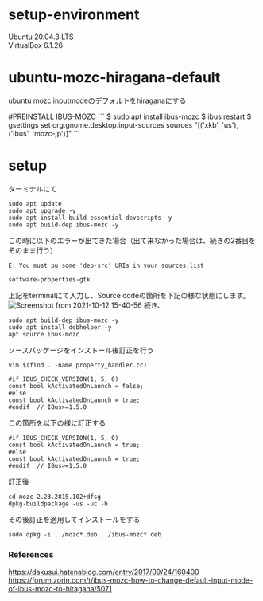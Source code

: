 # setup-environment
Ubuntu 20.04.3 LTS  
VirtualBox 6.1.26

# ubuntu-mozc-hiragana-default
ubuntu mozc inputmodeのデフォルトをhiraganaにする

#PREINSTALL IBUS-MOZC
´´´
$ sudo apt install ibus-mozc 
$ ibus restart 
$ gsettings set org.gnome.desktop.input-sources sources "[('xkb', 'us'), ('ibus', 'mozc-jp')]"
´´´

# setup
ターミナルにて

```
sudo apt update
sudo apt upgrade -y
sudo apt install build-essential devscripts -y
sudo apt build-dep ibus-mozc -y
```
この時に以下のエラーが出てきた場合（出て来なかった場合は、続きの2番目をそのまま行う）
```
E: You must pu some 'deb-src' URIs in your sources.list
```
```
software-properties-gtk
```
上記をterminalにて入力し、Source codeの箇所を下記の様な状態にします。
![Screenshot from 2021-10-12 15-40-56](https://user-images.githubusercontent.com/85086276/136905160-c11fca73-712f-4b4d-a849-38442cba5b63.png)
続き、
```
sudo apt build-dep ibus-mozc -y
sudo apt install debhelper -y
apt source ibus-mozc
```

ソースパッケージをインストール後訂正を行う
```
vim $(find . -name property_handler.cc)
```
```
#if IBUS_CHECK_VERSION(1, 5, 0)
const bool kActivatedOnLaunch = false;
#else
const bool kActivatedOnLaunch = true;
#endif  // IBus>=1.5.0
```
この箇所を以下の様に訂正する
```
#if IBUS_CHECK_VERSION(1, 5, 0)
const bool kActivatedOnLaunch = true;
#else
const bool kActivatedOnLaunch = true;
#endif  // IBus>=1.5.0
```
訂正後
```
cd mozc-2.23.2815.102+dfsg
dpkg-buildpackage -us -uc -b
```
その後訂正を適用してインストールをする
```
sudo dpkg -i ../mozc*.deb ../ibus-mozc*.deb
```

### References
https://dakusui.hatenablog.com/entry/2017/09/24/160400  
https://forum.zorin.com/t/ibus-mozc-how-to-change-default-input-mode-of-ibus-mozc-to-hiragana/5071

